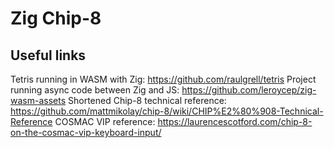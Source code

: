 # Zig Chip-8 

## Useful links
Tetris running in WASM with Zig: https://github.com/raulgrell/tetris
Project running async code between Zig and JS: https://github.com/leroycep/zig-wasm-assets
Shortened Chip-8 technical reference: https://github.com/mattmikolay/chip-8/wiki/CHIP%E2%80%908-Technical-Reference
COSMAC VIP reference: https://laurencescotford.com/chip-8-on-the-cosmac-vip-keyboard-input/
